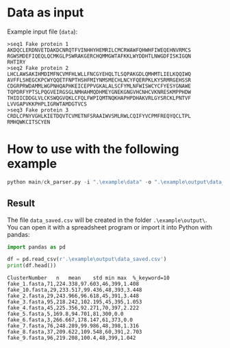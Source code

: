 # Data as input

Example input file (`data`):

```
>seq1 Fake protein 1
AKDQCLERDNVETDAKDCNRQTFVINHHYHEMRILCMCRWAWFQHWHFIWEQEHNVRMCS
RGWSMDEFIQEQLQCMKGLPSWRAKGERCHQMMGWTAFKKLWYDDHTLNWGDFISKIGQN
RHTIRY
>seq2 Fake protein 2
LHCLAWSAKIHMDIMFNCVMFHLWLLFNCGYEHQLTLSQPAKGDLQMHMTLIELKQQIWQ
AVFFLSHEGCKPCWYQQETFNPTHSHFMIYNMSMECHLNCYFQERPKLKYSRMRGEHSSR
CDGRPRWDAMMLWGPNHQAPHKEICEPPVGKALALSCFYMLNFWISWCYCFYESYGNAWE
TQPDRFYPTSLPQGVEIRGSGLNMHAHMQDHMEYGNEKGNGVHCNHCVKNRESKMPPHDW
THIDICDDGLVLCKSWQGVQKLCFQLFWPIQMTNQKHAPHPDHAKVRLGYSRCKLPNTVF
LVVGAPVKKPHPLIGRWTAMDGTVCS
>seq3 Fake protein 3
CRDLCPNYVGHLKIETDQVTCVMETNFSRAAIWVSMLRWLCQIFYVCPMFREQYQCLTPL
RMHQWKCITSCYEN
```


# How to use with the following example

```python
python main/ck_parser.py -i ".\example\data" -o ".\example\output\data_saved.csv" -k "10"
```

## Result

The file `data_saved.csv` will be created in the folder `.\example\output\`.  
You can open it with a spreadsheet program or import it into Python with pandas:

```python
import pandas as pd

df = pd.read_csv(r'.\example\output\data_saved.csv')
print(df.head())
```

```csv
ClusterNumber	n	mean	std	min	max	 %_keyword=10
fake_1.fasta,71,224.338,97.603,46,399,1.408
fake_10.fasta,29,233.517,99.436,48,393,3.448
fake_2.fasta,29,243.966,96.618,45,391,3.448
fake_3.fasta,95,218.242,102.195,45,395,1.053
fake_4.fasta,45,225.356,92.271,70,397,2.222
fake_5.fasta,5,169.8,94.701,81,300,0.0
fake_6.fasta,3,266.667,178.147,61,373,0.0
fake_7.fasta,76,248.289,99.986,48,398,1.316
fake_8.fasta,37,209.622,109.548,60,391,2.703
fake_9.fasta,96,219.208,100.4,48,399,1.042
```

